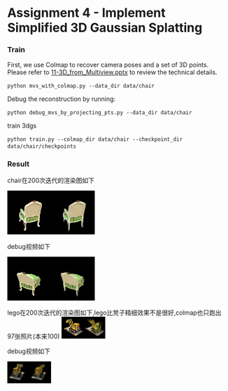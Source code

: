 # Assignment 4 - Implement Simplified 3D Gaussian Splatting



### Train
First, we use Colmap to recover camera poses and a set of 3D points. Please refer to [11-3D_from_Multiview.pptx](https://rec.ustc.edu.cn/share/705bfa50-6e53-11ef-b955-bb76c0fede49) to review the technical details.
```
python mvs_with_colmap.py --data_dir data/chair
```

Debug the reconstruction by running:
```
python debug_mvs_by_projecting_pts.py --data_dir data/chair
```

train 3dgs
```
python train.py --colmap_dir data/chair --checkpoint_dir data/chair/checkpoints
```

### Result
chair在200次迭代的渲染图如下


![r_51](data/chair/checkpoints/debug_images/epoch_0199/r_51.png)

debug视频如下

![debug_rendering](data/chair/checkpoints/chair.gif)

lego在200次迭代的渲染图如下,lego比凳子精细效果不是很好,colmap也只跑出97张照片(本来100)
![r_74](data/lego/checkpoints/debug_images/epoch_0199/r_74.png)

debug视频如下

![debug_rendering](data/lego/checkpoints/lego.gif)
